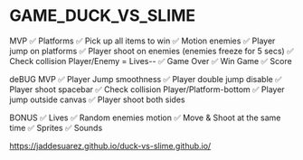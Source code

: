# GAME_DUCK_VS_SLIME
MVP
✅ Platforms
✅ Pick up all items to win
✅ Motion enemies
✅ Player jump on platforms
✅ Player shoot on enemies (enemies freeze for 5 secs)
✅ Check collision Player/Enemy = Lives--
✅ Game Over
✅ Win Game
✅ Score


deBUG MVP
✅ Player Jump smoothness
✅ Player double jump disable
✅ Player shoot spacebar
✅ Check collision Player/Platform-bottom
✅ Player jump outside canvas
✅ Player shoot both sides

BONUS
✅ Lives
✅ Random enemies motion
✅ Move & Shoot at the same time
✅ Sprites
✅ Sounds

https://jaddesuarez.github.io/duck-vs-slime.github.io/
